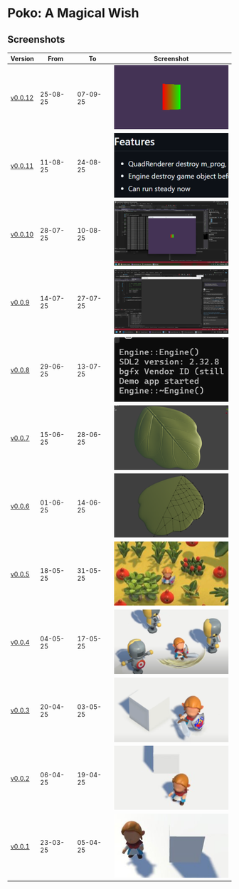 # Poko: A Magical Wish

## Screenshots

| Version                                                                | From     | To       | Screenshot                                         |
| ---------------------------------------------------------------------- | -------- | -------- | -------------------------------------------------- |
| [v0.0.12](https://github.com/hieplchan/projectX/releases/tag/v0.0.12)  | 25-08-25 | 07-09-25 | ![v0.0.12](Screenshots/v0.0.12_2508_0709_2025.png) |
| [v0.0.11](https://github.com/hieplchan/projectX/releases/tag/v0.0.11)  | 11-08-25 | 24-08-25 | ![v0.0.11](Screenshots/v0.0.11_1108_2408_2025.png) |
| [v0.0.10](https://github.com/hieplchan/projectX/releases/tag/v0.0.10)  | 28-07-25 | 10-08-25 | ![v0.0.10](Screenshots/v0.0.10_2807_1008_2025.png) |
| [v0.0.9](https://github.com/hieplchan/projectX/releases/tag/v0.0.9)    | 14-07-25 | 27-07-25 | ![v0.0.9](Screenshots/v0.0.9_1407_2707_2025.png)   |
| [v0.0.8](https://github.com/hieplchan/projectX/releases/tag/v0.0.8)    | 29-06-25 | 13-07-25 | ![v0.0.8](Screenshots/v0.0.8_3006_1307_2025.png)   |
| [v0.0.7](https://github.com/hieplchan/pokothegame/releases/tag/v0.0.7) | 15-06-25 | 28-06-25 | ![v0.0.7](Screenshots/v0.0.7_1506_2806_2025.png)   |
| [v0.0.6](https://github.com/hieplchan/pokothegame/releases/tag/v0.0.6) | 01-06-25 | 14-06-25 | ![v0.0.6](Screenshots/v0.0.6_0106_1406_2025.png)   |
| [v0.0.5](https://github.com/hieplchan/pokothegame/releases/tag/v0.0.5) | 18-05-25 | 31-05-25 | ![v0.0.5](Screenshots/v0.0.5_1805_3105_2025.jpg)   |
| [v0.0.4](https://github.com/hieplchan/pokothegame/releases/tag/v0.0.4) | 04-05-25 | 17-05-25 | ![v0.0.4](Screenshots/v0.0.4_0405_1705_2025.png)   |
| [v0.0.3](https://github.com/hieplchan/pokothegame/releases/tag/v0.0.3) | 20-04-25 | 03-05-25 | ![v0.0.3](Screenshots/v0.0.3_2004_0305_2025.png)   |
| [v0.0.2](https://github.com/hieplchan/pokothegame/releases/tag/v0.0.2) | 06-04-25 | 19-04-25 | ![v0.0.2](Screenshots/v0.0.2_0604_1904_2025.jpg)   |
| [v0.0.1](https://github.com/hieplchan/pokothegame/releases/tag/v0.0.1) | 23-03-25 | 05-04-25 | ![v0.0.1](Screenshots/v0.0.1_2303_0504_2025.jpg)   |
